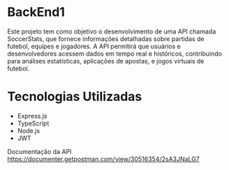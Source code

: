 # BackEnd1

Este projeto tem como objetivo o desenvolvimento de uma API chamada
SoccerStats, que fornece informações detalhadas sobre partidas de futebol,
equipes e jogadores. A API permitirá que usuários e desenvolvedores acessem
dados em tempo real e históricos, contribuindo para análises estatísticas,
aplicações de apostas, e jogos virtuais de futebol.

# Tecnologias Utilizadas

- Express.js
- TypeScript
- Node.js
- JWT

Documentação da API
https://documenter.getpostman.com/view/30516354/2sA3JNaLG7
